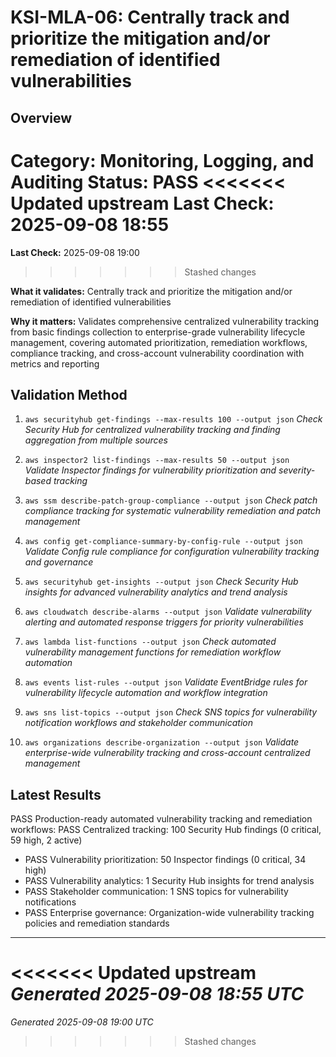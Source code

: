 # KSI-MLA-06: Centrally track and prioritize the mitigation and/or remediation of identified vulnerabilities

## Overview

**Category:** Monitoring, Logging, and Auditing
**Status:** PASS
<<<<<<< Updated upstream
**Last Check:** 2025-09-08 18:55
=======
**Last Check:** 2025-09-08 19:00
>>>>>>> Stashed changes

**What it validates:** Centrally track and prioritize the mitigation and/or remediation of identified vulnerabilities

**Why it matters:** Validates comprehensive centralized vulnerability tracking from basic findings collection to enterprise-grade vulnerability lifecycle management, covering automated prioritization, remediation workflows, compliance tracking, and cross-account vulnerability coordination with metrics and reporting

## Validation Method

1. `aws securityhub get-findings --max-results 100 --output json`
   *Check Security Hub for centralized vulnerability tracking and finding aggregation from multiple sources*

2. `aws inspector2 list-findings --max-results 50 --output json`
   *Validate Inspector findings for vulnerability prioritization and severity-based tracking*

3. `aws ssm describe-patch-group-compliance --output json`
   *Check patch compliance tracking for systematic vulnerability remediation and patch management*

4. `aws config get-compliance-summary-by-config-rule --output json`
   *Validate Config rule compliance for configuration vulnerability tracking and governance*

5. `aws securityhub get-insights --output json`
   *Check Security Hub insights for advanced vulnerability analytics and trend analysis*

6. `aws cloudwatch describe-alarms --output json`
   *Validate vulnerability alerting and automated response triggers for priority vulnerabilities*

7. `aws lambda list-functions --output json`
   *Check automated vulnerability management functions for remediation workflow automation*

8. `aws events list-rules --output json`
   *Validate EventBridge rules for vulnerability lifecycle automation and workflow integration*

9. `aws sns list-topics --output json`
   *Check SNS topics for vulnerability notification workflows and stakeholder communication*

10. `aws organizations describe-organization --output json`
   *Validate enterprise-wide vulnerability tracking and cross-account centralized management*

## Latest Results

PASS Production-ready automated vulnerability tracking and remediation workflows: PASS Centralized tracking: 100 Security Hub findings (0 critical, 59 high, 2 active)
- PASS Vulnerability prioritization: 50 Inspector findings (0 critical, 34 high)
- PASS Vulnerability analytics: 1 Security Hub insights for trend analysis
- PASS Stakeholder communication: 1 SNS topics for vulnerability notifications
- PASS Enterprise governance: Organization-wide vulnerability tracking policies and remediation standards

---
<<<<<<< Updated upstream
*Generated 2025-09-08 18:55 UTC*
=======
*Generated 2025-09-08 19:00 UTC*
>>>>>>> Stashed changes

